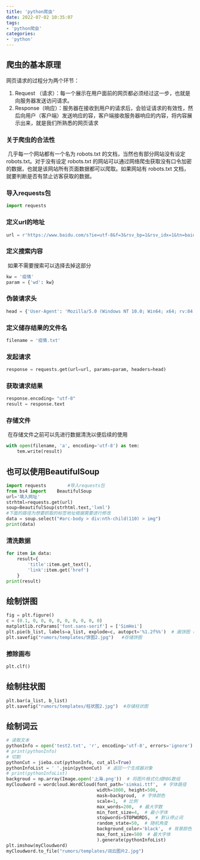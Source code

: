 ```yaml
---
title: 'python爬虫'
date: 2022-07-02 10:35:07
tags:
- 'python爬虫'
categories:
- 'python'
---
```


## 爬虫的基本原理

网页请求的过程分为两个环节：

1. Request （请求）：每一个展示在用户面前的网页都必须经过这一步，也就是向服务器发送访问请求。
2. Response（响应）：服务器在接收到用户的请求后，会验证请求的有效性，然后向用户（客户端）发送响应的容，客户端接收服务器响应的内容，将内容展示出来，就是我们所熟悉的网页请求

### 关于爬虫的合法性

​        几乎每一个网站都有一个名为 robots.txt 的文档，当然也有部分网站没有设定 robots.txt。对于没有设定 robots.txt 的网站可以通过网络爬虫获取没有口令加密的数据，也就是该网站所有页面数据都可以爬取。如果网站有 robots.txt 文档，就要判断是否有禁止访客获取的数据。

### 导入requests包

```python
import requests    
```

### 定义url的地址

```python
url = r'https://www.baidu.com/s?ie=utf-8&f=3&rsv_bp=1&rsv_idx=1&tn=baidu&'
```

###  定义搜索内容

​		如果不需要搜索可以选择去掉这部分

```python
kw = '疫情'
param = {'wd': kw}
```

### 伪装请求头

```python
head = {'User-Agent': 'Mozilla/5.0 (Windows NT 10.0; Win64; x64; rv:84.0) Gecko/20100101 Firefox/84.0'}
```

### 定义储存结果的文件名

```python
filename = '疫情.txt' 
```

### 发起请求

```python
response = requests.get(url=url, params=param, headers=head)
```

### 获取请求结果

```python
response.encoding= "utf-8"
result = response.text
```

### 存储文件

​		在存储文件之前可以先进行数据清洗以便后续的使用

```python
with open(filename, 'a', encoding='utf-8') as tem:
    tem.write(result) 
```

## 也可以使用BeautifulSoup

```python
import requests        #导入requests包
from bs4 import    BeautifulSoup
url='填入网址'
strhtml=requests.get(url)
soup=BeautifulSoup(strhtml.text,'lxml')
#下面的路径为想要抓取的标签地址根据需要进行修改
data = soup.select("#arc-body > div:nth-child(110) > img")
print(data)
```

### 清洗数据

```python
for item in data:
    result={
        'title':item.get_text(),
        'link':item.get('href')
    }
print(result)
```

## 绘制饼图

```python
fig = plt.figure()
c = (0.1, 0, 0, 0, 0, 0, 0, 0, 0, 0)
matplotlib.rcParams['font.sans-serif'] = ['SimHei']
plt.pie(b_list, labels=a_list, explode=c, autopct='%1.2f%%')  # 画饼图（数据，数据对应的标签，百分数保留两位小数点）
plt.savefig("rumors/templates/饼图2.jpg")   #存储饼图
```

### 擦除画布

```python
plt.clf()
```

## 绘制柱状图

```python
plt.bar(a_list, b_list)
plt.savefig("rumors/templates/柱状图2.jpg")  #存储柱状图
```

## 绘制词云

```python
# 读取文本
pythonInfo = open('test2.txt', 'r', encoding='utf-8', errors='ignore').read()
# print(pythonInfo)
# 切割
pythonCut = jieba.cut(pythonInfo, cut_all=True)
pythonInfoList = ' '.join(pythonCut)  # 返回一个生成器对象
# print(pythonInfoList)
backgroud = np.array(Image.open('上海.png'))  # 将图片格式化成RBG数组
myCloudword = wordcloud.WordCloud(font_path='simkai.ttf',  # 字体路径
                                  width=1000, height=500,
                                  mask=backgroud,  # 字体颜色
                                  scale=1,  # 比例
                                  max_words=200,  # 最大字数
                                  min_font_size=4,  # 最小字体
                                  stopwords=STOPWORDS,  # 默认停止词
                                  random_state=50,  # 随机角度
                                  background_color='black',  # 背景颜色
                                  max_font_size=500  # 最大字体
                                  ).generate(pythonInfoList)
plt.imshow(myCloudword)
myCloudword.to_file("rumors/templates/词云图片2.jpg")
```
